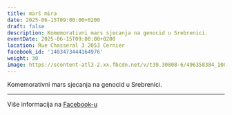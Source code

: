 ```yaml
---
title: marš mira
date: 2025-06-15T09:00:00+0200
draft: false
description: Komemorativni mars sjecanja na genocid u Srebrenici.
eventDate: 2025-06-15T09:00:00+0200
location: Rue Chasseral 3 2053 Cernier
facebook_id: '1403473444164976'
weight: 30
image: https://scontent-atl3-2.xx.fbcdn.net/v/t39.30808-6/496358384_1007574214836511_4806363768185633011_n.jpg?_nc_cat=102&ccb=1-7&_nc_sid=9e60e4&_nc_ohc=RziorpJvfOMQ7kNvwF3Fnfl&_nc_oc=AdmaezDPiQahZjg7rQV87OF1bPAiDGfE_DDuki4EBYnxz8myNqgGtHigU3iS7910Kis&_nc_zt=23&_nc_ht=scontent-atl3-2.xx&edm=ABTKTjYEAAAA&_nc_gid=G5joiadfa6-5KOQ2gsNBYw&oh=00_AfaZAjOS1u25DQNzhSIC_41ohawRZtDcw46ijSDdPiMwwQ&oe=68DFB42E
---
```


Komemorativni mars sjecanja na genocid u Srebrenici.

---

Više informacija na [Facebook-u](https://facebook.com/events/1403473444164976)